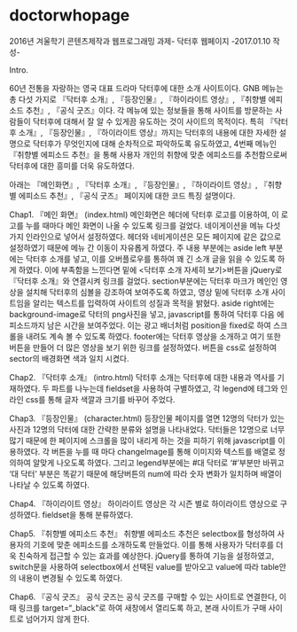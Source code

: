 # doctorwhopage
2016년 겨울학기 콘텐츠제작과 웹프로그래밍 과제- 닥터후 웹페이지
-2017.01.10 작성-

Intro.

  60년 전통을 자랑하는 영국 대표 드라마 닥터후에 대한 소개 사이트이다. GNB 메뉴는 총 다섯 가지로 『닥터후 소개』, 『등장인물』, 『하이라이트 영상』, 『취향별 에피소드 추천』, 『공식 굿즈』이다. 각 메뉴에 있는 정보들을 통해 사이트를 방문하는 사람들이 닥터후에 대해서 잘 알 수 있게끔 유도하는 것이 사이트의 목적이다. 특히 『닥터후 소개』, 『등장인물』, 『하이라이트 영상』까지는 닥터후의 내용에 대한 자세한 설명으로 닥터후가 무엇인지에 대해 순차적으로 파악하도록 유도하였고, 4번째 메뉴인 『취향별 에피소드 추천』을 통해 사용자 개인의 취향에 맞춘 에피소드를 추천함으로써 닥터후에 대한 흥미를 더욱 유도하였다.

  아래는 『메인화면』, 『닥터후 소개』, 『등장인물』, 『하이라이트 영상』, 『취향별 에피소드 추천』, 『공식 굿즈』 페이지에 대한 코드 특징 설명이다.

Chap1. 『메인 화면』 (index.html)
  메인화면은 헤더에 닥터후 로고를 이용하여, 이 로고를 누를 때마다 메인 화면이 나올 수 있도록 링크를 걸었다. 네이게이션을 메뉴 다섯 가지 인라인으로 넣어서 설정하였다. 헤더와 네비게이션은 모든 페이지에 같은 값으로 설정하였기 때문에 메뉴 간 이동이 자유롭게 하였다. 주 내용 부분에는 aside left 부분에는 닥터후 소개를 넣고, 이를 오버플로우를 통하여 꽤 긴 소개 글을 읽을 수 있도록 하게 하였다. 이에 부족함을 느낀다면 밑에 <닥터후 소개 자세히 보기>버튼을 jQuery로 『닥터후 소개』와 연결시켜 링크를 걸었다. section부분에는 닥터후 마크가 메인인 영상을 설치해 닥터후의 심볼을 강조하여 보여주도록 하였고, 영상 밑에 닥터후 소개 사이트임을 알리는 텍스트를 입력하여 사이트의 성질과 목적을 밝혔다. aside right에는 background-image로 닥터의 png사진을 넣고, javascript를 통하여 닥터후 다음 에피소드까지 남은 시간을 보여주었다. 이는 광고 배너처럼 position을 fixed로 하여 스크롤을 내려도 계속 볼 수 있도록 하였다. footer에는 닥터후 영상을 소개하고 여기 또한 버튼을 만들어 더 많은 영상을 보기 위한 링크를 설정하였다. 버튼을 css로 설정하여 sector의 배경화면 색과 일치 시켰다.

Chap2. 『닥터후 소개』 (intro.html)
  닥터후 소개는 닥터후에 대한 내용과 역사를 기재하였다. 두 파트를 나누는데 fieldset을 사용하여 구별하였고, 각 legend에 <h>테그와 인라인 css를 통해 글자 색깔과 크기를 바꾸어 주었다.

Chap3. 『등장인물』 (character.html)
  등장인물 페이지를 열면 12명의 닥터가 있는 사진과 12명의 닥터에 대한 간략한 분류와 설명을 나타내었다. 닥터들은 12명으로 너무 많기 때문에 한 페이지에 스크롤을 많이 내리게 하는 것을 피하기 위해 javascript를 이용하였다. 각 버튼을 누를 때 마다 changeImage를 통해 이미지와 텍스트를 배열로 정의하여 알맞게 나오도록 하였다. 그리고 legend부분에는 #대 닥터로 ‘#’부분만 바뀌고 ‘대 닥터’ 부분은 똑같기 때문에 해당버튼의 num에 따라 숫자 변화가 일치하며 배열이 나타날 수 있도록 하였다. 

Chap4. 『하이라이트 영상』
  하이라이트 영상은 각 시즌 별로 하이라이트 영상으로 구성하였다. fieldset을 통해 분류하였다.

Chap5. 『취향별 에피소드 추천』
  취향별 에피소드 추천은 selectbox를 형성하여 사용자의 기호에 맞춘 에피소드를 소개하도록 만들었다. 이를 통해 사용자가 닥터후를 더욱 친숙하게 접근할 수 있는 효과를 예상한다. jQuery를 통하여 기능을 설정하였고, switch문을 사용하여 selectbox에서 선택된 value를 받아오고 value에 따라 table안의 내용이 변경될 수 있도록 하였다.

Chap6. 『공식 굿즈』
  공식 굿즈는 공식 굿즈를 구매할 수 있는 사이트로 연결한다, 이때 링크를 target=“_black”로 하여 새창에서 열리도록 하고, 본래 사이트가 구매 사이트로 넘어가지 않게 한다.
